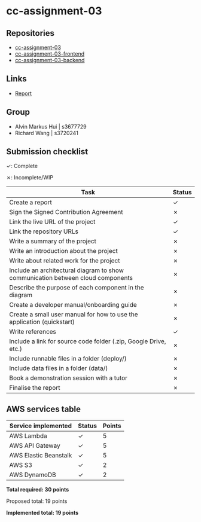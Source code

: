 # cc-assignment-03

## Repositories

- [cc-assignment-03](https://github.com/rw22448/cc-assignment-03)
- [cc-assignment-03-frontend](https://github.com/rw22448/cc-assignment-03-frontend)
- [cc-assignment-03-backend](https://github.com/rw22448/cc-assignment-03-backend)

## Links

- [Report](https://docs.google.com/document/d/1Qa9zFfUXDQuWpU_iuvPYOeOJoEjimfYTi_20sckT5iY/edit?usp=sharing)

## Group

- Alvin Markus Hui | s3677729
- Richard Wang | s3720241

## Submission checklist

&check;: Complete

&cross;: Incomplete/WIP

| Task                                                                            | Status  |
| ------------------------------------------------------------------------------- | ------- |
| Create a report                                                                 | &check; |
| Sign the Signed Contribution Agreement                                          | &cross; |
| Link the live URL of the project                                                | &check; |
| Link the repository URLs                                                        | &check; |
| Write a summary of the project                                                  | &cross; |
| Write an introduction about the project                                         | &cross; |
| Write about related work for the project                                        | &cross; |
| Include an architectural diagram to show communication between cloud components | &cross; |
| Describe the purpose of each component in the diagram                           | &cross; |
| Create a developer manual/onboarding guide                                      | &cross; |
| Create a small user manual for how to use the application (quickstart)          | &cross; |
| Write references                                                                | &check; |
| Include a link for source code folder (.zip, Google Drive, etc.)                | &cross; |
| Include runnable files in a folder (deploy/)                                    | &cross; |
| Include data files in a folder (data/)                                          | &cross; |
| Book a demonstration session with a tutor                                       | &cross; |
| Finalise the report                                                             | &cross; |

## AWS services table

| Service implemented   | Status  | Points |
| --------------------- | ------- | ------ |
| AWS Lambda            | &check; | 5      |
| AWS API Gateway       | &check; | 5      |
| AWS Elastic Beanstalk | &check; | 5      |
| AWS S3                | &check; | 2      |
| AWS DynamoDB          | &check; | 2      |

**Total required: 30 points**

Proposed total: 19 points

**Implemented total: 19 points**

